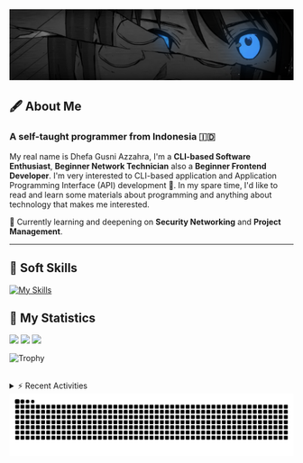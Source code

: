 <!-- Header Badges -->
<!--
[![Profile Views](https://komarev.com/ghpvc/?username=mitsuki31&color=blue&label=PROFILE+VIEWS)](https://github.com/mitsuki31)

[![Follow](https://img.shields.io/twitter/url?url=https%3A%2F%2Ftwitter.com%2Fryuumitsuki31)](https://twitter.com/ryuumitsuki31)
-->

<!-- Header Banner -->
<!--
  ==========================  [ COPYRIGHT NOTICE ]  =========================
  - The header image was edited by me, but I do not own any copyright for the source image.
  - All copyrights are owned by their respective owners.
  - 
  - Character Name: 井芹 仁菜 / Nina Iseri (from Girls Band Cry「ガールズバンドクライ」anime)
  ===============================================================
-->
<img id="headerBanner" src="./images/headerBanner.png" height="auto"/>

## 🖋️ About Me
### A self-taught programmer from **Indonesia** 🇮🇩
My real name is Dhefa Gusni Azzahra, I'm a **CLI-based Software Enthusiast**,
**Beginner Network Technician** also a **Beginner Frontend Developer**. I'm very interested to CLI-based application and Application Programming Interface (API) development 🌲. In my spare time, I'd like to read and learn some materials about programming and anything about technology that makes me interested.

🌱 Currently learning and deepening on **Security Networking** and **Project Management**.

---

## 👾 Soft Skills

[![My Skills](https://skillicons.dev/icons?i=py,c,cpp,java,js,ts,css,sass,html,bash,arduino)](https://skillicons.dev)


## 🔭 My Statistics

<picture id="stats">
    <source 
            srcset="https://github-readme-stats.vercel.app/api?username=mitsuki31&show_icons=true&theme=tokyonight&include_all_commits=true&show_private=falsee&hide=stars"
            media="(prefers-color-scheme: dark)"
    />
    <source
            srcset="https://github-readme-stats.vercel.app/api?username=mitsuki31&show_icons=true&include_all_commits=true&show_private=false&hide=stars"
            media="(prefers-color-scheme: light), (prefers-color-scheme: no-preference)"
    />
    <img src="https://github-readme-stats.vercel.app/api?username=mitsuki31&show_icons=true&include_all_commits=true&show_private=false&hide=stars" />
</picture>

<picture id="top-langs">
    <source
            srcset="https://github-readme-stats.vercel.app/api/top-langs/?username=mitsuki31&layout=donut&theme=tokyonight&count_private=true&langs_count=10"
            media="(prefers-color-scheme: dark)"
    />
    <source
            srcset="https://github-readme-stats.vercel.app/api/top-langs/?username=mitsuki31&layout=donut&count_private=true&langs_count=10"
            media="(prefers-color-scheme: light), (prefers-color-scheme: no-preference)"
    />
    <img src="https://github-readme-stats.vercel.app/api/top-langs/?username=mitsuki31&layout=donut&langs_count=10&count_private=true" />
</picture>

<picture id="profile-summary">
    <source
            srcset="https://github-profile-summary-cards.vercel.app/api/cards/profile-details?username=mitsuki31&theme=tokyonight"
            media="(prefers-color-scheme: dark)"
    />
    <source
            srcset="https://github-profile-summary-cards.vercel.app/api/cards/profile-details?username=mitsuki31&theme=github"
            media="(prefers-color-scheme: light), (prefers-color-scheme: no-preference)"
    />
    <img src="https://github-profile-summary-cards.vercel.app/api/cards/profile-details?username=mitsuki31" />
</picture>

![Trophy](https://github-profile-trophy.vercel.app/?username=mitsuki31&theme=algolia&column=-1&rank=-C,-D&title=-Experience&no-bg=true)

<br/>


<details>
<summary>⚡ Recent Activities</summary>

<!--START_SECTION:activity-->
1. 💪 Opened PR [#99](https://github.com/mitsuki31/ytmp3-js/pull/99) in [mitsuki31/ytmp3-js](https://github.com/mitsuki31/ytmp3-js)
2. 🎉 Merged PR [#98](https://github.com/mitsuki31/ytmp3-js/pull/98) in [mitsuki31/ytmp3-js](https://github.com/mitsuki31/ytmp3-js)
3. 🗣 Commented on [#96](https://github.com/mitsuki31/ytmp3-js/pull/96#issuecomment-2614450315) in [mitsuki31/ytmp3-js](https://github.com/mitsuki31/ytmp3-js)
4. 🗣 Commented on [#81](https://github.com/mitsuki31/ytmp3-js/pull/81#issuecomment-2614447777) in [mitsuki31/ytmp3-js](https://github.com/mitsuki31/ytmp3-js)
5. 💪 Opened PR [#98](https://github.com/mitsuki31/ytmp3-js/pull/98) in [mitsuki31/ytmp3-js](https://github.com/mitsuki31/ytmp3-js)
6. 🎉 Merged PR [#97](https://github.com/mitsuki31/ytmp3-js/pull/97) in [mitsuki31/ytmp3-js](https://github.com/mitsuki31/ytmp3-js)
7. 💪 Opened PR [#97](https://github.com/mitsuki31/ytmp3-js/pull/97) in [mitsuki31/ytmp3-js](https://github.com/mitsuki31/ytmp3-js)
8. 🎉 Merged PR [#96](https://github.com/mitsuki31/ytmp3-js/pull/96) in [mitsuki31/ytmp3-js](https://github.com/mitsuki31/ytmp3-js)
9. 🗣 Commented on [#96](https://github.com/mitsuki31/ytmp3-js/pull/96#issuecomment-2613947128) in [mitsuki31/ytmp3-js](https://github.com/mitsuki31/ytmp3-js)
10. 💪 Opened PR [#96](https://github.com/mitsuki31/ytmp3-js/pull/96) in [mitsuki31/ytmp3-js](https://github.com/mitsuki31/ytmp3-js)
<!--END_SECTION:activity-->

</details>

<picture>
  <!-- For dark theme -->
  <source
    srcset="https://raw.githubusercontent.com/mitsuki31/mitsuki31/output/github-snake-dark.svg"
    media="(prefers-color-scheme: dark)"
  />
  <!-- For light theme -->
  <source
    srcset="https://raw.githubusercontent.com/mitsuki31/mitsuki31/output/github-snake.svg"
    media="(prefers-color-scheme: light)"
  />
  <!-- Default -->
  <img
    alt="GitHub Contribution Grid Snake"
    src="https://raw.githubusercontent.com/mitsuki31/mitsuki31/output/github-snake.svg"
  />
</picture>
